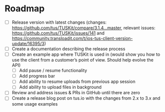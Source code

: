 # Roadmap

- [ ] Release version with latest changes (changes: https://github.com/tus/TUSKit/compare/3.1.4...master, relevant issues: https://github.com/tus/TUSKit/issues/141 and https://community.transloadit.com/t/ios-tus-client-version-update/16395/3)
- [ ] Create a documentation describing the release process
- [ ] Create an example app where TUSKit is used in (would show you how to use the client from a customer’s point of view. Should help evolve the API)
  - [ ] Add pause / resume functionality
  - [ ] Add progress bar
  - [ ] Add ability to resume uploads from previous app session
  - [ ] Add ability to upload files in background
- [ ] Review and address issues & PRs in GitHub until there are zero
- [ ] Create a release blog post on tus.io with the changes from 2.x to 3.x and some usage examples
